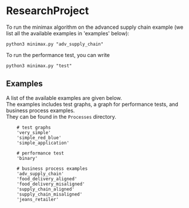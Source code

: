 # ResearchProject

To run the minimax algorithm on the advanced supply chain example (we list all the available examples in 'examples' below):
```
python3 minimax.py "adv_supply_chain"
```

To run the performance test, you can write
```
python3 minimax.py "test"
```

## Examples
A list of the available examples are given below.  
The examples includes test graphs, a graph for performance tests, and business process examples.  
They can be found in the `Processes` directory.

        # test graphs
        'very_simple'
        'simple_red_blue'
        'simple_application'
        
        # performance test
        'binary'
        
        # business process examples
        'adv_supply_chain'
        'food_delivery_aligned'
        'food_delivery_misaligned'
        'supply_chain_aligned'
        'supply_chain_misaligned' 
        'jeans_retailer'
